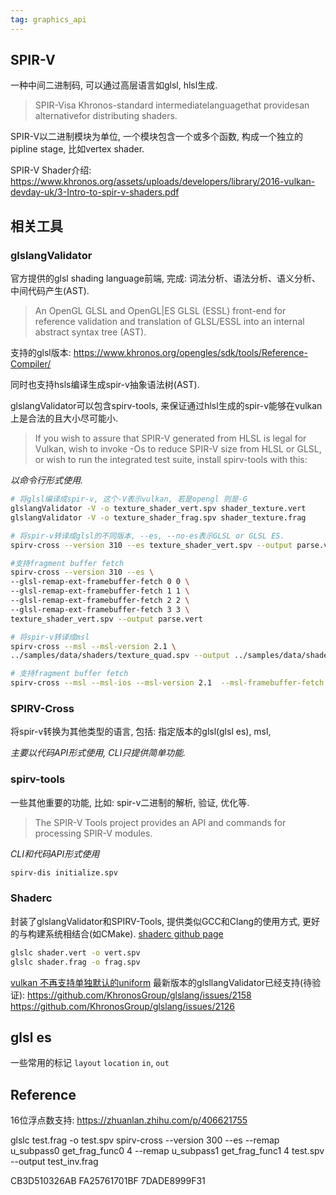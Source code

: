 ```yaml
---
tag: graphics_api
---
```

## SPIR-V
一种中间二进制码, 可以通过高层语言如glsl, hlsl生成.
> SPIR-Visa Khronos-standard intermediatelanguagethat providesan alternativefor distributing shaders.

SPIR-V以二进制模块为单位, 一个模块包含一个或多个函数, 构成一个独立的pipline stage, 比如vertex shader.

SPIR-V Shader介绍: https://www.khronos.org/assets/uploads/developers/library/2016-vulkan-devday-uk/3-Intro-to-spir-v-shaders.pdf

## 相关工具

### glslangValidator
官方提供的glsl shading language前端, 完成: 词法分析、语法分析、语义分析、中间代码产生(AST).
> An OpenGL GLSL and OpenGL|ES GLSL (ESSL) front-end for reference validation and translation of GLSL/ESSL into an internal abstract syntax tree (AST).

支持的glsl版本: https://www.khronos.org/opengles/sdk/tools/Reference-Compiler/

同时也支持hsls编译生成spir-v抽象语法树(AST).

glslangValidator可以包含spirv-tools, 来保证通过hlsl生成的spir-v能够在vulkan上是合法的且大小尽可能小.
> If you wish to assure that SPIR-V generated from HLSL is legal for Vulkan, wish to invoke -Os to reduce SPIR-V size from HLSL or GLSL, or wish to run the integrated test suite, install spirv-tools with this:

*以命令行形式使用.*

```bash
# 将glsl编译成spir-v, 这个-V表示vulkan, 若是opengl 则是-G
glslangValidator -V -o texture_shader_vert.spv shader_texture.vert
glslangValidator -V -o texture_shader_frag.spv shader_texture.frag

# 将spir-v转译成glsl的不同版本, --es, --no-es表示GLSL or GLSL ES.
spirv-cross --version 310 --es texture_shader_vert.spv --output parse.vert

#支持fragment buffer fetch
spirv-cross --version 310 --es \
--glsl-remap-ext-framebuffer-fetch 0 0 \
--glsl-remap-ext-framebuffer-fetch 1 1 \
--glsl-remap-ext-framebuffer-fetch 2 2 \
--glsl-remap-ext-framebuffer-fetch 3 3 \
texture_shader_vert.spv --output parse.vert

# 将spir-v转译成msl
spirv-cross --msl --msl-version 2.1 \
../samples/data/shaders/texture_quad.spv --output ../samples/data/shaders/texture_quad.msl

# 支持fragment buffer fetch
spirv-cross --msl --msl-ios --msl-version 2.1  --msl-framebuffer-fetch ff.spirv --output ff.msl
```

### SPIRV-Cross
将spir-v转换为其他类型的语言, 包括: 指定版本的glsl(glsl es), msl, 

*主要以代码API形式使用, CLI只提供简单功能.*

### spirv-tools
一些其他重要的功能, 比如: spir-v二进制的解析, 验证, 优化等.
>The SPIR-V Tools project provides an API and commands for processing SPIR-V modules.

*CLI和代码API形式使用*

```bash
spirv-dis initialize.spv
```

### Shaderc
封装了glslangValidator和SPIRV-Tools, 提供类似GCC和Clang的使用方式, 更好的与构建系统相结合(如CMake).
[shaderc github page](https://github.com/google/shaderc)

```bash
glslc shader.vert -o vert.spv
glslc shader.frag -o frag.spv
```

[vulkan 不再支持单独默认的uniform](https://github.com/KhronosGroup/GLSL/blob/master/extensions/khr/GL_KHR_vulkan_glsl.txt)
最新版本的glsllangValidator已经支持(待验证):
https://github.com/KhronosGroup/glslang/issues/2158
https://github.com/KhronosGroup/glslang/issues/2126

## glsl es
一些常用的标记
`layout`
`location`
`in`, `out`

## Reference

16位浮点数支持: https://zhuanlan.zhihu.com/p/406621755

glslc test.frag -o test.spv
spirv-cross --version 300 --es --remap u_subpass0 get_frag_func0 4 --remap u_subpass1 get_frag_func1 4 test.spv --output test_inv.frag

CB3D510326AB
FA25761701BF
7DADE8999F31